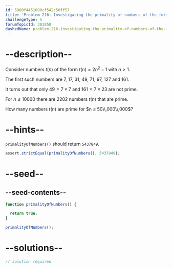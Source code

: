 ```yaml
---
id: 5900f4451000cf542c50ff57
title: 'Problem 216: Investigating the primality of numbers of the form 2n2-1'
challengeType: 5
forumTopicId: 301858
dashedName: problem-216-investigating-the-primality-of-numbers-of-the-form-2n2-1
---
```


# --description--

Consider numbers $t(n)$ of the form $t(n) = 2n^2 - 1$ with $n > 1$.

The first such numbers are 7, 17, 31, 49, 71, 97, 127 and 161.

It turns out that only $49 = 7 \times 7$ and $161 = 7 \times 23$ are not prime.

For $n ≤ 10000$ there are 2202 numbers $t(n)$ that are prime.

How many numbers $t(n)$ are prime for $n ≤ 50\\,000\\,000$?

# --hints--

`primalityOfNumbers()` should return `5437849`.

```js
assert.strictEqual(primalityOfNumbers(), 5437849);
```

# --seed--

## --seed-contents--

```js
function primalityOfNumbers() {

  return true;
}

primalityOfNumbers();
```

# --solutions--

```js
// solution required
```
